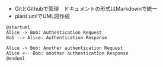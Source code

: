- GitとGithubで管理　ドキュメントの形式はMarkdownで統一
- plant umlでUML図作成

```plantuml
@startuml
Alice -> Bob: Authentication Request
Bob --> Alice: Authentication Response

Alice -> Bob: Another authentication Request
Alice <-- Bob: another authentication Response
@enduml
```